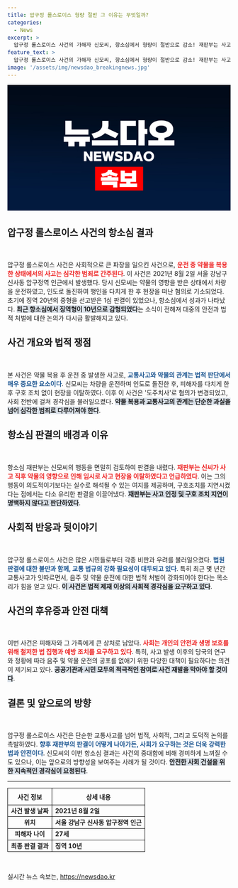 ```yaml
---
title: 압구정 롤스로이스 형량 절반 그 이유는 무엇일까?
categories:
  - News
excerpt: >
  압구정 롤스로이스 사건의 가해자 신모씨, 항소심에서 형량이 절반으로 감소! 재판부는 사고 후 약 기운에 혼미해 휴대폰을 찾으러 간 것으로 판단. 그의 운명이 다시 뒤바뀌었다.
feature_text: >
  압구정 롤스로이스 사건의 가해자 신모씨, 항소심에서 형량이 절반으로 감소! 재판부는 사고 후 약 기운에 혼미해 휴대폰을 찾으러 간 것으로 판단. 그의 운명이 다시 뒤바뀌었다.
image: '/assets/img/newsdao_breakingnews.jpg'
---
```


<p><img src="/assets/img/newsdao_breakingnews.jpg" alt="flaretime 속보" /></p>

<h2 data-ke-size="size26">압구정 롤스로이스 사건의 항소심 결과</h2>

<p data-ke-size="size16">&nbsp;</p>

<p data-ke-size="size16">압구정 롤스로이스 사건은 사회적으로 큰 파장을 일으킨 사건으로, <b><span style="color: #ee2323;">운전 중 약물을 복용한 상태에서의 사고는 심각한 범죄로 간주된다</span></b>. 이 사건은 2021년 8월 2일 서울 강남구 신사동 압구정역 인근에서 발생했다. 당시 신모씨는 약물의 영향을 받은 상태에서 차량을 운전하였고, 인도로 돌진하여 행인을 다치게 한 후 현장을 떠난 혐의로 기소되었다. 초기에 징역 20년의 중형을 선고받은 1심 판결이 있었으나, 항소심에서 성과가 나타났다. <b><span style="background-color: #21538527;">최근 항소심에서 징역형이 10년으로 감형되었다</span></b>는 소식이 전해져 대중의 안전과 법적 처벌에 대한 논의가 다시금 활발해지고 있다.</p>

<h2 data-ke-size="size26">사건 개요와 법적 쟁점</h2>

<p data-ke-size="size16">&nbsp;</p>

<p data-ke-size="size16">본 사건은 약물 복용 후 운전 중 발생한 사고로, <b><span style="color: #1a5490;">교통사고와 약물의 관계는 법적 판단에서 매우 중요한 요소이다</span></b>. 신모씨는 차량을 운전하며 인도로 돌진한 후, 피해자를 다치게 한 후 구호 조치 없이 현장을 이탈하였다. 이후 이 사건은 '도주치사'로 혐의가 변경되었고, 사회 전반에 걸쳐 경각심을 불러일으켰다. <b><span style="background-color: #21538527;">약물 복용과 교통사고의 관계는 단순한 과실을 넘어 심각한 범죄로 다루어져야 한다</span></b>.</p>

<h2 data-ke-size="size26">항소심 판결의 배경과 이유</h2>

<p data-ke-size="size16">&nbsp;</p>

<p data-ke-size="size16">항소심 재판부는 신모씨의 행동을 면밀히 검토하여 판결을 내렸다. <b><span style="color: #ee2323;">재판부는 신씨가 사고 직후 약물의 영향으로 인해 임시로 사고 현장을 이탈하였다고 언급하였다</span></b>. 이는 그의 행동이 의도적이기보다는 실수로 해석될 수 있는 여지를 제공하며, 구호조치를 지연시켰다는 점에서는 다소 유리한 판결을 이끌어냈다. <b><span style="background-color: #21538527;">재판부는 사고 인정 및 구호 조치 지연이 명백하지 않다고 판단하였다</span></b>.</p>

<h2 data-ke-size="size26">사회적 반응과 뒷이야기</h2>

<p data-ke-size="size16">&nbsp;</p>

<p data-ke-size="size16">압구정 롤스로이스 사건은 많은 시민들로부터 각종 비판과 우려를 불러일으켰다. <b><span style="color: #1a5490;">법원 판결에 대한 불만과 함께, 교통 법규의 강화 필요성이 대두되고 있다</span></b>. 특히 최근 몇 년간 교통사고가 잇따르면서, 음주 및 약물 운전에 대한 법적 처벌이 강화되어야 한다는 목소리가 힘을 얻고 있다. <b><span style="background-color: #21538527;">이 사건은 법적 제재 이상의 사회적 경각심을 요구하고 있다</span></b>.</p>

<h2 data-ke-size="size26">사건의 후유증과 안전 대책</h2>

<p data-ke-size="size16">&nbsp;</p>

<p data-ke-size="size16">이번 사건은 피해자와 그 가족에게 큰 상처로 남았다. <b><span style="color: #ee2323;">사회는 개인의 안전과 생명 보호를 위해 철저한 법 집행과 예방 조치를 요구하고 있다</span></b>. 특히, 사고 발생 이후의 당국의 연구와 정황에 따라 음주 및 약물 운전의 공포를 없애기 위한 다양한 대책이 필요하다는 의견이 제기되고 있다. <b><span style="background-color: #21538527;">공공기관과 시민 모두의 적극적인 참여로 사건 재발을 막아야 할 것이다</span></b>.</p>

<h2 data-ke-size="size26">결론 및 앞으로의 방향</h2>

<p data-ke-size="size16">&nbsp;</p>

<p data-ke-size="size16">압구정 롤스로이스 사건은 단순한 교통사고를 넘어 법적, 사회적, 그리고 도덕적 논의를 촉발하였다. <b><span style="color: #1a5490;">향후 재판부의 판결이 어떻게 나아가든, 사회가 요구하는 것은 더욱 강력한 법과 안전이다</span></b>. 신모씨의 이번 항소심 결과는 사건의 중대함에 비해 경미하게 느껴질 수도 있으나, 이는 앞으로의 방향성을 보여주는 사례가 될 것이다. <b><span style="background-color: #21538527;">안전한 사회 건설을 위한 지속적인 경각심이 요청된다</span></b>.</p>

<hr>

<table style="width: 100%; border-collapse: collapse;">
  <tr>
    <th style="border: 1px solid #000; text-align: center; height: 30px;"><b>사건 정보</b></th>
    <th style="border: 1px solid #000; text-align: center; height: 30px;"><b>상세 내용</b></th>
  </tr>
  <tr>
    <td style="border: 1px solid #000; text-align: center; height: 17px;"><b>사건 발생 날짜</b></td>
    <td style="border: 1px solid #000; height: 17px;"><b>2021년 8월 2일</b></td>
  </tr>
  <tr>
    <td style="border: 1px solid #000; text-align: center; height: 17px;"><b>위치</b></td>
    <td style="border: 1px solid #000; height: 17px;"><b>서울 강남구 신사동 압구정역 인근</b></td>
  </tr>
  <tr>
    <td style="border: 1px solid #000; text-align: center; height: 17px;"><b>피해자 나이</b></td>
    <td style="border: 1px solid #000; height: 17px;"><b>27세</b></td>
  </tr>
  <tr>
    <td style="border: 1px solid #000; text-align: center; height: 17px;"><b>최종 판결 결과</b></td>
    <td style="border: 1px solid #000; height: 17px;"><b>징역 10년</b></td>
  </tr>
</table>

<p data-ke-size="size16">&nbsp;</p>
실시간 뉴스 속보는, <a href="https://newsdao.kr" rel="dofollow">https://newsdao.kr</a>


